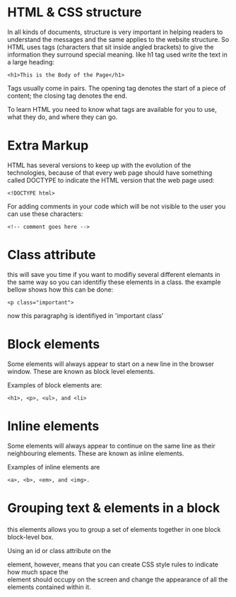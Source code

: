 # HTML & CSS structure
In all kinds of documents, structure is very important in helping
readers to understand the messages and the same applies to the website structure.
So HTML uses tags (characters that sit inside angled
brackets) to give the information they surround special
meaning. like h1 tag used write the text in a large heading: 

```<h1>This is the Body of the Page</h1>```

Tags usually come in pairs. The opening tag denotes
the start of a piece of content; the closing tag denotes
the end.

To learn HTML you need to know what tags are
available for you to use, what they do, and where they
can go.
# Extra Markup
HTML has several versions to keep up with the evolution of the technologies, because of that every web page should have something called DOCTYPE to indicate the HTML version that the web page used:

```<!DOCTYPE html>```

For adding comments in your code which will be not visible to the user you can use these characters:

```<!-- comment goes here -->```

# Class attribute
this will save you time if you want to modifiy several different elemants in the same way so you can identifiy these elements in a class. the example bellow shows how this can be done:

```<p class="important">```

now this paragraphg is identifiyed in 'important class'
# Block elements
Some elements will always appear to start on a new line in the browser window. These are known as block level elements.

Examples of block elements are: 


``<h1>, <p>, <ul>, and <li>``
# Inline elements
Some elements will always appear to continue on the same line as their neighbouring elements. These are known as inline elements.

Examples of inline elements are

``<a>, <b>, <em>, and <img>.``
# Grouping text & elements in a block
### <div>
this elements allows you to group a set of elements together in one block block-level box.

Using an id or class attribute
on the <div> element, however,
means that you can create
CSS style rules to indicate how
much space the <div> element
should occupy on the screen and
change the appearance of all the
elements contained within it.